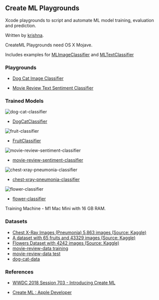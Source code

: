 ## Create ML Playgrounds

Xcode playgrounds to script and automate ML model training, evaluation and prediction.

Written by [krishna](https://magicive.com).

CreateML Playgrounds need OS X Mojave.

Includes examples for [MLImageClassifier](https://developer.apple.com/documentation/createml/mlimageclassifier) and [MLTextClassifier](https://developer.apple.com/documentation/createml/mltextclassifier)

### Playgrounds 

- [Dog Cat Image Classifier](image-classifier.playground)

- [Movie Review Text Sentiment Classifier](movie-review-sentiment-classifier.playground)


### Trained Models

![dog-cat-classifier](images/dog-cat-classifier.png)

- [DogCatClassifier](models/DogCatClassifier.mlmodel)


![fruit-classifier](images/fruit-classifier.png)

- [FruitClassifier](models/FruitClassifier.mlmodel)

![movie-review-sentiment-classifier](images/movie-review-sentiment-classifier.png)

- [movie-review-sentiment-classifier](models/movie-review-sentiment.mlmodel)

![chest-xray-pneumonia-classifier](images/chest-xray-pneumonia-classifier.png)

- [chest-xray-pneumonia-classifier](models/ChestXrayPneumoniaClassifier.mlmodel) 

![flower-classifier](images/flower-classifier.png)

- [flower-classifier](models/FlowerClassifier.mlmodel)

Training Machine - M1 Mac Mini with 16 GB RAM.

### Datasets

- [Chest X-Ray Images (Pneumonia) 5,863 images (Source: Kaggle)][aaef79c3]
- [A dataset with 65 fruits and 43329 images (Source: Kaggle)][dab38c66]
- [Flowers Dataset with 4242 images (Source: Kaggle)][d2561765]
- [movie-review-data training](datasets/train-movie-reviews.zip)
- [movie-review-data test](datasets/test-movie-reviews.zip)
- [dog-cat-data](datasets/dog-cat-data.zip)


### References

- [WWDC 2018 Session 703 - Introducing Create ML][66033728]
- [Create ML : Apple Developer][d8f80357]

  [d8f80357]: https://developer.apple.com/documentation/create_ml "Create ML : Apple Developer"

  [66033728]: https://developer.apple.com/videos/play/wwdc2018/703/ "WWDC 2018 Session 703 - Introducing Create ML"
  [dab38c66]: https://www.kaggle.com/moltean/fruits "A dataset with 65 fruits and 43329 images (Source: Kaggle)"
  [aaef79c3]: https://www.kaggle.com/paultimothymooney/chest-xray-pneumonia "Chest X-Ray Images (Pneumonia) 5,863 images (Source: Kaggle)"
  [d2561765]: https://www.kaggle.com/alxmamaev/flowers-recognition "Flowers Dataset from Kaggle (4242 images)"
